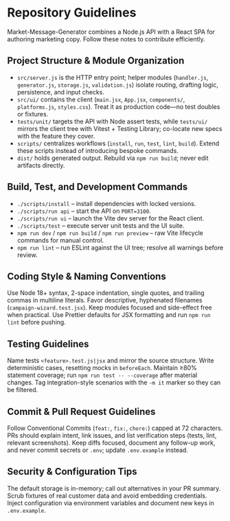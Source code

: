 # Repository Guidelines

Market-Message-Generator combines a Node.js API with a React SPA for authoring marketing copy. Follow these notes to contribute efficiently.

## Project Structure & Module Organization
- `src/server.js` is the HTTP entry point; helper modules (`handler.js`, `generator.js`, `storage.js`, `validation.js`) isolate routing, drafting logic, persistence, and input checks.
- `src/ui/` contains the client (`main.jsx`, `App.jsx`, `components/`, `platforms.js`, `styles.css`). Treat it as production code—no test doubles or fixtures.
- `tests/unit/` targets the API with Node assert tests, while `tests/ui/` mirrors the client tree with Vitest + Testing Library; co-locate new specs with the feature they cover.
- `scripts/` centralizes workflows (`install`, `run`, `test`, `lint`, `build`). Extend these scripts instead of introducing bespoke commands.
- `dist/` holds generated output. Rebuild via `npm run build`; never edit artifacts directly.

## Build, Test, and Development Commands
- `./scripts/install` – install dependencies with locked versions.
- `./scripts/run api` – start the API on `PORT=3100`.
- `./scripts/run ui` – launch the Vite dev server for the React client.
- `./scripts/test` – execute server unit tests and the UI suite.
- `npm run dev` / `npm run build` / `npm run preview` – raw Vite lifecycle commands for manual control.
- `npm run lint` – run ESLint against the UI tree; resolve all warnings before review.

## Coding Style & Naming Conventions
Use Node 18+ syntax, 2-space indentation, single quotes, and trailing commas in multiline literals. Favor descriptive, hyphenated filenames (`campaign-wizard.test.jsx`). Keep modules focused and side-effect free when practical. Use Prettier defaults for JSX formatting and run `npm run lint` before pushing.

## Testing Guidelines
Name tests `<feature>.test.js|jsx` and mirror the source structure. Write deterministic cases, resetting mocks in `beforeEach`. Maintain ≥80% statement coverage; run `npm run test -- --coverage` after material changes. Tag integration-style scenarios with the `-m it` marker so they can be filtered.

## Commit & Pull Request Guidelines
Follow Conventional Commits (`feat:`, `fix:`, `chore:`) capped at 72 characters. PRs should explain intent, link issues, and list verification steps (tests, lint, relevant screenshots). Keep diffs focused, document any follow-up work, and never commit secrets or `.env`; update `.env.example` instead.

## Security & Configuration Tips
The default storage is in-memory; call out alternatives in your PR summary. Scrub fixtures of real customer data and avoid embedding credentials. Inject configuration via environment variables and document new keys in `.env.example`.
